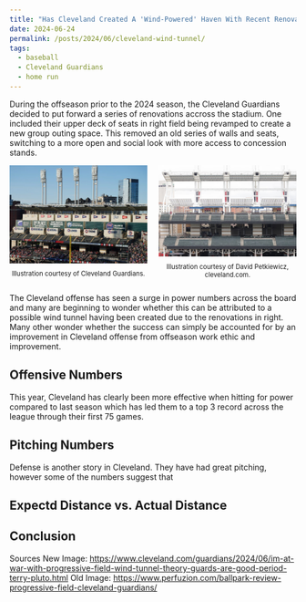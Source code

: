 ```yaml
---
title: "Has Cleveland Created A 'Wind-Powered' Haven With Recent Renovations?"
date: 2024-06-24
permalink: /posts/2024/06/cleveland-wind-tunnel/
tags:
  - baseball
  - Cleveland Guardians
  - home run
---
```


During the offseason prior to the 2024 season, the Cleveland Guardians decided to put forward a series of renovations accross the stadium. One included their upper deck of seats in right field being revamped to create a new group outing space. This removed an old series of walls and seats, switching to a more open and social look with more access to concession stands. 

<div style="display: flex; justify-content: center;">
  <div style="flex: 1; max-width: 50%; margin-right: 10px;">
    <img src="/images/oldright.png" style="width: 100%; height: auto; display: block;" alt="Illustration of old right field">
    <p style="text-align: center; font-size: 80%;">Illustration courtesy of Cleveland Guardians.</p>
  </div>
  <div style="flex: 1; max-width: 50%; margin-left: 10px;">
    <img src="/images/newright.png" style="width: 100%; height: auto; display: block;" alt="Illustration of new right field">
    <p style="text-align: center; font-size: 80%;">Illustration courtesy of David Petkiewicz, cleveland.com.</p>
  </div>
</div>

The Cleveland offense has seen a surge in power numbers across the board and many are beginning to wonder whether this can be attributed to a possible wind tunnel having been created due to the renovations in right. Many other wonder whether the success can simply be accounted for by an improvement in Cleveland offense from offseason work ethic and improvement. 

Offensive Numbers 
------
This year, Cleveland has clearly been more effective when hitting for power compared to last season which has led them to a top 3 record across the league through their first 75 games. 


Pitching Numbers
------
Defense is another story in Cleveland. They have had great pitching, however some of the numbers suggest that 

Expectd Distance vs. Actual Distance
------


Conclusion
------





Sources
New Image: https://www.cleveland.com/guardians/2024/06/im-at-war-with-progressive-field-wind-tunnel-theory-guards-are-good-period-terry-pluto.html 
Old Image: https://www.perfuzion.com/ballpark-review-progressive-field-cleveland-guardians/ 
